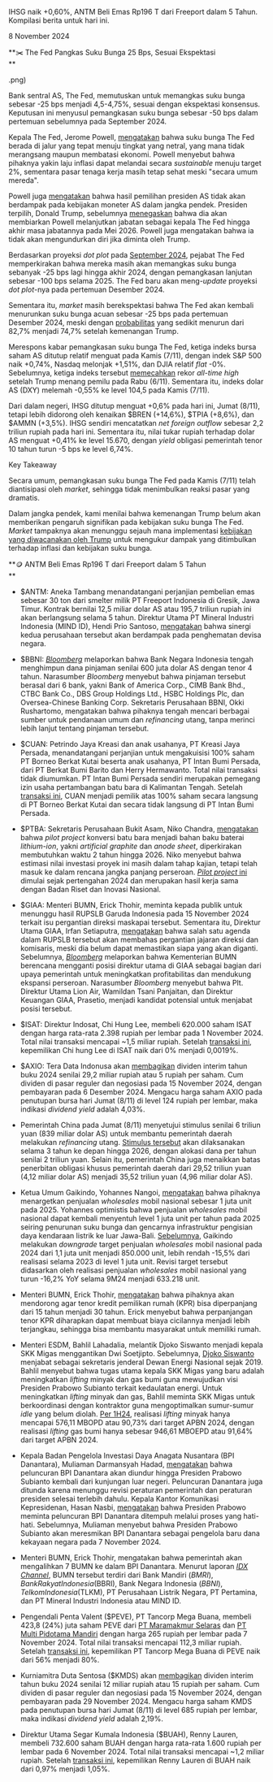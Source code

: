 IHSG naik +0,60%, ANTM Beli Emas Rp196 T dari Freeport dalam 5 Tahun. Kompilasi berita untuk hari ini.

8 November 2024

**✂️ The Fed Pangkas Suku Bunga 25 Bps, Sesuai Ekspektasi  
**

.png)

Bank sentral AS, The Fed, memutuskan untuk memangkas suku bunga sebesar -25 bps menjadi 4,5-4,75%, sesuai dengan ekspektasi konsensus. Keputusan ini menyusul pemangkasan suku bunga sebesar -50 bps dalam pertemuan sebelumnya pada September 2024.

Kepala The Fed, Jerome Powell, [mengatakan](https://www.reuters.com/markets/rates-bonds/fed-cut-rates-with-new-landscape-decipher-after-trump-win-2024-11-07/) bahwa suku bunga The Fed berada di jalur yang tepat menuju tingkat yang netral, yang mana tidak merangsang maupun membatasi ekonomi. Powell menyebut bahwa pihaknya yakin laju inflasi dapat melandai secara _sustainable_ menuju target 2%, sementara pasar tenaga kerja masih tetap sehat meski "secara umum mereda".

Powell juga [mengatakan](https://www.reuters.com/markets/rates-bonds/fed-cut-rates-with-new-landscape-decipher-after-trump-win-2024-11-07/) bahwa hasil pemilihan presiden AS tidak akan berdampak pada kebijakan moneter AS dalam jangka pendek. Presiden terpilih, Donald Trump, sebelumnya [menegaskan](https://edition.cnn.com/2024/11/07/politics/trump-fed-chair/index.html) bahwa dia akan membiarkan Powell melanjutkan jabatan sebagai kepala The Fed hingga akhir masa jabatannya pada Mei 2026. Powell juga mengatakan bahwa ia tidak akan mengundurkan diri jika diminta oleh Trump.

Berdasarkan proyeksi _dot plot_ pada [September 2024](https://snips.stockbit.com/snips-terbaru/-the-fed-mulai-siklus-pemangkasan-suku-bunga#:~:text=Proyeksi%C2%A0dot,50%20bps.), pejabat The Fed memperkirakan bahwa mereka masih akan memangkas suku bunga sebanyak -25 bps lagi hingga akhir 2024, dengan pemangkasan lanjutan sebesar -100 bps selama 2025. The Fed baru akan meng-_update_ proyeksi _dot plot_-nya pada pertemuan Desember 2024.

Sementara itu, _market_ masih berekspektasi bahwa The Fed akan kembali menurunkan suku bunga acuan sebesar -25 bps pada pertemuan Desember 2024, meski dengan [probabilitas](https://www.cmegroup.com/markets/interest-rates/cme-fedwatch-tool.html) yang sedikit menurun dari 82,7% menjadi 74,7% setelah kemenangan Trump.

Merespons kabar pemangkasan suku bunga The Fed, ketiga indeks bursa saham AS ditutup relatif menguat pada Kamis (7/11), dengan indek S&P 500 naik +0,74%, Nasdaq melonjak +1,51%, dan DJIA relatif _flat_ -0%. Sebelumnya, ketiga indeks tersebut [memecahkan](https://www.reuters.com/markets/us/sp-500-futures-soar-record-high-after-trump-claims-victory-2024-11-06/) rekor _all-time high_ setelah Trump menang pemilu pada Rabu (6/11). Sementara itu, indeks dolar AS (DXY) melemah -0,55% ke level 104,5 pada Kamis (7/11).

Dari dalam negeri, IHSG ditutup menguat +0,6% pada hari ini, Jumat (8/11), tetapi lebih didorong oleh kenaikan $BREN (+14,6%), $TPIA (+8,6%), dan $AMMN (+3,5%). IHSG sendiri mencatatkan _net foreign outflow_ sebesar 2,2 triliun rupiah pada hari ini. Sementara itu, nilai tukar rupiah terhadap dolar AS menguat +0,41% ke level 15.670, dengan _yield_ obligasi pemerintah tenor 10 tahun turun -5 bps ke level 6,74%.

Key Takeaway

Secara umum, pemangkasan suku bunga The Fed pada Kamis (7/11) telah diantisipasi oleh _market_, sehingga tidak menimbulkan reaksi pasar yang dramatis.

Dalam jangka pendek, kami menilai bahwa kemenangan Trump belum akan memberikan pengaruh signifikan pada kebijakan suku bunga The Fed. _Market_ tampaknya akan menunggu sejauh mana implementasi [kebijakan yang diwacanakan oleh Trump](https://snips.stockbit.com/snips-terbaru/trump-unggul-hasil-quick-count-ihsg-tertekan) untuk mengukur dampak yang ditimbulkan terhadap inflasi dan kebijakan suku bunga.

**🪙 ANTM Beli Emas Rp196 T dari Freeport dalam 5 Tahun  
**

- $ANTM: Aneka Tambang menandatangani perjanjian pembelian emas sebesar 30 ton dari smelter milik PT Freeport Indonesia di Gresik, Jawa Timur. Kontrak bernilai 12,5 miliar dolar AS atau 195,7 triliun rupiah ini akan berlangsung selama 5 tahun. Direktur Utama PT Mineral Industri Indonesia (MIND ID), Hendi Prio Santoso, [mengatakan](https://katadata.co.id/finansial/korporasi/672ccd7a38ef3/antam-borong-30-ton-emas-freeport-indonesia-senilai-hampir-rp-200-triliun) bahwa sinergi kedua perusahaan tersebut akan berdampak pada penghematan devisa negara.
- $BBNI: _[Bloomberg](https://www.bloomberg.com/news/articles/2024-11-07/bank-negara-indonesia-to-sign-600-million-loan-from-six-banks)_ melaporkan bahwa Bank Negara Indonesia tengah menghimpun dana pinjaman senilai 600 juta dolar AS dengan tenor 4 tahun. Narasumber _Bloomberg_ menyebut bahwa pinjaman tersebut berasal dari 6 bank, yakni Bank of America Corp., CIMB Bank Bhd., CTBC Bank Co., DBS Group Holdings Ltd., HSBC Holdings Plc, dan Oversea-Chinese Banking Corp. Sekretaris Perusahaan BBNI, Okki Rushartomo, mengatakan bahwa pihaknya tengah mencari berbagai sumber untuk pendanaan umum dan _refinancing_ utang, tanpa merinci lebih lanjut tentang pinjaman tersebut.
- $CUAN: Petrindo Jaya Kreasi dan anak usahanya, PT Kreasi Jaya Persada, menandatangani perjanjian untuk mengakuisisi 100% saham PT Borneo Berkat Kutai beserta anak usahanya, PT Intan Bumi Persada, dari PT Berkat Bumi Barito dan Herry Hermawanto. Total nilai transaksi tidak diumumkan. PT Intan Bumi Persada sendiri merupakan pemegang izin usaha pertambangan batu bara di Kalimantan Tengah. Setelah [transaksi ini](https://www.idx.co.id/StaticData/NewsAndAnnouncement/ANNOUNCEMENTSTOCK/From_EREP/202411/11000d2ba6_acb92b5503.pdf), CUAN menjadi pemilik atas 100% saham secara langsung di PT Borneo Berkat Kutai dan secara tidak langsung di PT Intan Bumi Persada.
- $PTBA: Sekretaris Perusahaan Bukit Asam, Niko Chandra, [mengatakan](https://industri.kontan.co.id/news/bukit-asam-ptba-targetkan-pilot-project-hilirisasi-batubara-dalam-dua-tahun) bahwa _pilot project_ konversi batu bara menjadi bahan baku baterai _lithium-ion_, yakni _artificial graphite_ dan _anode sheet_, diperkirakan membutuhkan waktu 2 tahun hingga 2026. Niko menyebut bahwa estimasi nilai investasi proyek ini masih dalam tahap kajian, tetapi telah masuk ke dalam rencana jangka panjang perseroan. [_Pilot project_ ini](<https://snips.stockbit.com/snips-terbaru/vinfast-groundbreaking-pabrik-us200-juta-di-subang#:~:text=%24PTBA%3A%20Direktur%20Portofolio,dan%20Inovasi%20(BRIN).>) dimulai sejak pertengahan 2024 dan merupakan hasil kerja sama dengan Badan Riset dan Inovasi Nasional.
- $GIAA: Menteri BUMN, Erick Thohir, meminta kepada publik untuk menunggu hasil RUPSLB Garuda Indonesia pada 15 November 2024 terkait isu pergantian direksi maskapai tersebut. Sementara itu, Direktur Utama GIAA, Irfan Setiaputra, [mengatakan](https://katadata.co.id/finansial/bursa/672da3e885c1e/erick-thohir-respons-isu-bos-lion-air-jadi-dirut-garuda-indonesia) bahwa salah satu agenda dalam RUPSLB tersebut akan membahas pergantian jajaran direksi dan komisaris, meski dia belum dapat memastikan siapa yang akan diganti. Sebelumnya, _[Bloomberg](https://snips.stockbit.com/snips-terbaru/-ekonomi-indonesia-melandai-ke-495-yoy-pada-3q24#:~:text=%24GIAA%3A%C2%A0Bloomberg,150%20pesawat.)_ melaporkan bahwa Kementerian BUMN berencana mengganti posisi direktur utama di GIAA sebagai bagian dari upaya pemerintah untuk meningkatkan profitabilitas dan mendukung ekspansi perseroan. Narasumber _Bloomberg_ menyebut bahwa Plt. Direktur Utama Lion Air, Wamildan Tsani Panjaitan, dan Direktur Keuangan GIAA, Prasetio, menjadi kandidat potensial untuk menjabat posisi tersebut.
- $ISAT: Direktur Indosat, Chi Hung Lee, membeli 620.000 saham ISAT dengan harga rata-rata 2.398 rupiah per lembar pada 1 November 2024. Total nilai transaksi mencapai ~1,5 miliar rupiah. Setelah [transaksi ini](https://www.idx.co.id/StaticData/NewsAndAnnouncement/ANNOUNCEMENTSTOCK/From_EREP/202411/89d9e0511e_7a7e0e3a4e.pdf), kepemilikan Chi hung Lee di ISAT naik dari 0% menjadi 0,0019%.
- $AXIO: Tera Data Indonusa akan [membagikan](https://www.idx.co.id/StaticData/NewsAndAnnouncement/ANNOUNCEMENTSTOCK/From_EREP/202411/c2b8089210_f5c9e153f5.pdf) dividen interim tahun buku 2024 senilai 29,2 miliar rupiah atau 5 rupiah per saham. Cum dividen di pasar reguler dan negosiasi pada 15 November 2024, dengan pembayaran pada 6 Desember 2024. Mengacu harga saham AXIO pada penutupan bursa hari Jumat (8/11) di level 124 rupiah per lembar, maka indikasi _dividend yield_ adalah 4,03%.

- Pemerintah China pada Jumat (8/11) menyetujui stimulus senilai 6 triliun yuan (839 miliar dolar AS) untuk membantu pemerintah daerah melakukan _refinancing_ utang. [Stimulus tersebut](https://apnews.com/article/china-economy-stimulus-d3ba981eb1fb9894fa9e8a08ffac40ee) akan dilaksanakan selama 3 tahun ke depan hingga 2026, dengan alokasi dana per tahun senilai 2 triliun yuan. Selain itu, pemerintah China juga menaikkan batas penerbitan obligasi khusus pemerintah daerah dari 29,52 triliun yuan (4,12 miliar dolar AS) menjadi 35,52 triliun yuan (4,96 miliar dolar AS).
- Ketua Umum Gaikindo, Yohannes Nangoi, [mengatakan](https://otomotif.bisnis.com/read/20241107/46/1814250/gaikindo-bidik-penjualan-mobil-tembus-1-juta-unit-di-2025?utm_source=mobile&utm_medium=search) bahwa pihaknya menargetkan penjualan _wholesales_ mobil nasional sebesar 1 juta unit pada 2025. Yohannes optimistis bahwa penjualan _wholesales_ mobil nasional dapat kembali menyentuh level 1 juta unit per tahun pada 2025 seiring penurunan suku bunga dan gencarnya infrastruktur pengisian daya kendaraan listrik ke luar Jawa-Bali. [Sebelumnya](https://snips.stockbit.com/snips-terbaru/akra-rendahnya-pemulihan-kinerja-3q24-di-bawah-ekspektasi#:~:text=Ketua%20I%20Gabungan,74%2C5%25%20dari%20target.), Gaikindo melakukan _downgrade_ target penjualan _wholesales_ mobil nasional pada 2024 dari 1,1 juta unit menjadi 850.000 unit, lebih rendah -15,5% dari realisasi selama 2023 di level 1 juta unit. Revisi target tersebut didasarkan oleh realisasi penjualan _wholesales_ mobil nasional yang turun -16,2% YoY selama 9M24 menjadi 633.218 unit.
- Menteri BUMN, Erick Thohir, [mengatakan](https://www.kompas.com/properti/read/2024/11/08/070000821/erick-thohir-usul-tenor-kpr-diperpanjang-jadi-30-tahun) bahwa pihaknya akan mendorong agar tenor kredit pemilikan rumah (KPR) bisa diperpanjang dari 15 tahun menjadi 30 tahun. Erick menyebut bahwa perpanjangan tenor KPR diharapkan dapat membuat biaya cicilannya menjadi lebih terjangkau, sehingga bisa membantu masyarakat untuk memiliki rumah.
- Menteri ESDM, Bahlil Lahadalia, melantik Djoko Siswanto menjadi kepala SKK Migas menggantikan Dwi Soetjipto. Sebelumnya, [Djoko Siswanto](https://katadata.co.id/berita/energi/672daaff01724/profil-djoko-siswanto-yang-baru-dilantik-bahlil-jadi-kepala-skk-migas) menjabat sebagai sekretaris jenderal Dewan Energi Nasional sejak 2019. Bahlil menyebut bahwa tugas utama kepala SKK Migas yang baru adalah meningkatkan _lifting_ minyak dan gas bumi guna mewujudkan visi Presiden Prabowo Subianto terkait kedaulatan energi. Untuk meningkatkan _lifting_ minyak dan gas, Bahlil meminta SKK Migas untuk berkoordinasi dengan kontraktor guna mengoptimalkan sumur-sumur _idle_ yang belum diolah. [Per 1H24](https://migas.esdm.go.id/post/perlu-peran-bersama-stakeholders-untuk-peningkatan-realisasi-lifting-migas#:~:text=Dari%20asumsi%2Dasumi,82%20per%20barel.), realisasi _lifting_ minyak hanya mencapai 576,11 MBOPD atau 90,73% dari target APBN 2024, dengan realisasi _lifting_ gas bumi hanya sebesar 946,61 MBOEPD atau 91,64% dari target APBN 2024.
- Kepala Badan Pengelola Investasi Daya Anagata Nusantara (BPI Danantara), Muliaman Darmansyah Hadad, [mengatakan](https://nasional.kompas.com/read/2024/11/07/06415801/peluncuran-danantara-diundur-hingga-prabowo-kembali-dari-luar-negeri?page=all) bahwa peluncuran BPI Danantara akan diundur hingga Presiden Prabowo Subianto kembali dari kunjungan luar negeri. Peluncuran Danantara juga ditunda karena menunggu revisi peraturan pemerintah dan peraturan presiden selesai terlebih dahulu. Kepala Kantor Komunikasi Kepresidenan, Hasan Nasbi, [mengatakan](https://sumbar.antaranews.com/berita/640885/prabowo-ingin-peluncuran-danantara-ditempuh-dengan-proses-hati-hati) bahwa Presiden Prabowo meminta peluncuran BPI Danantara ditempuh melalui proses yang hati-hati. Sebelumnya, Muliaman menyebut bahwa Presiden Prabowo Subianto akan meresmikan BPI Danantara sebagai pengelola baru dana kekayaan negara pada 7 November 2024.
- Menteri BUMN, Erick Thohir, mengatakan bahwa pemerintah akan mengalihkan 7 BUMN ke dalam BPI Danantara. Menurut laporan _[IDX Channel](https://www.idxchannel.com/economics/erick-thohir-jelaskan-tujuh-bumn-akan-dialihkan-ke-danantara)_, BUMN tersebut terdiri dari Bank Mandiri ($BMRI), Bank Rakyat Indonesia ($BBRI), Bank Negara Indonesia ($BBNI), Telkom Indonesia ($TLKM), PT Perusahaan Listrik Negara, PT Pertamina, dan PT Mineral Industri Indonesia atau MIND ID.
- Pengendali Penta Valent ($PEVE), PT Tancorp Mega Buana, membeli 423,8 (24%) juta saham PEVE dari [PT Maramakmur Selaras](https://www.idx.co.id/StaticData/NewsAndAnnouncement/ANNOUNCEMENTSTOCK/From_EREP/202411/723d1ef1d4_af3cfc51cf.pdf) dan [PT Multi Pidotama Mandiri](https://www.idx.co.id/StaticData/NewsAndAnnouncement/ANNOUNCEMENTSTOCK/From_EREP/202411/40d4565a06_322a57c862.pdf) dengan harga 265 rupiah per lembar pada 7 November 2024. Total nilai transaksi mencapai 112,3 miliar rupiah. Setelah [transaksi ini](https://www.idx.co.id/StaticData/NewsAndAnnouncement/ANNOUNCEMENTSTOCK/From_EREP/202411/eaa01670f0_3926aa6946.pdf), kepemilikan PT Tancorp Mega Buana di PEVE naik dari 56% menjadi 80%.
- Kurniamitra Duta Sentosa ($KMDS) akan [membagikan](https://www.idx.co.id/StaticData/NewsAndAnnouncement/ANNOUNCEMENTSTOCK/From_EREP/202411/459d381801_ceed6070b6.pdf) dividen interim tahun buku 2024 senilai 12 miliar rupiah atau 15 rupiah per saham. Cum dividen di pasar reguler dan negosiasi pada 15 November 2024, dengan pembayaran pada 29 November 2024. Mengacu harga saham KMDS pada penutupan bursa hari Jumat (8/11) di level 685 rupiah per lembar, maka indikasi _dividend yield_ adalah 2,19%.
- Direktur Utama Segar Kumala Indonesia ($BUAH), Renny Lauren, membeli 732.600 saham BUAH dengan harga rata-rata 1.600 rupiah per lembar pada 6 November 2024. Total nilai transaksi mencapai ~1,2 miliar rupiah. Setelah [transaksi ini](https://www.idx.co.id/StaticData/NewsAndAnnouncement/ANNOUNCEMENTSTOCK/From_EREP/202411/eea72b301c_aac50afe2f.pdf), kepemilikan Renny Lauren di BUAH naik dari 0,97% menjadi 1,05%.
